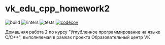 # vk_edu_cpp_homework2

![build](https://github.com/dunaitseva/vk_edu_cpp_homework2/actions/workflows/build.yml/badge.svg)
![linters](https://github.com/dunaitseva/vk_edu_cpp_homework2/actions/workflows/linters.yml/badge.svg)
![tests](https://github.com/dunaitseva/vk_edu_cpp_homework2/actions/workflows/tests.yml/badge.svg)
[![codecov](https://codecov.io/gh/dunaitseva/vk_edu_cpp_homework2/branch/dev/graph/badge.svg?token=C7VXLY46X7)](https://codecov.io/gh/dunaitseva/vk_edu_cpp_homework2)

Домашняя работа 2 по курсу "Углубленное программирование на языке С/С++", выполняемая в рамках проекта Образовательный центр VK
